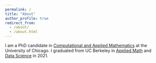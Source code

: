 ```yaml
---
permalink: /
title: "About"
author_profile: true
redirect_from: 
  - /about/
  - /about.html
---
```


I am a PhD candidate in [Computational and Applied Mathematics](https://cam.uchicago.edu/) at the University of Chicago. I graduated from UC Berkeley in [Applied Math](https://math.berkeley.edu/home) and [Data Science](https://cdss.berkeley.edu/dsus) in 2021. 